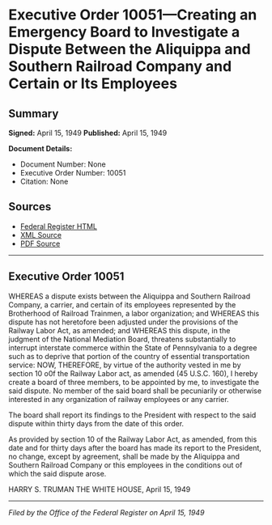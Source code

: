 # Executive Order 10051—Creating an Emergency Board to Investigate a Dispute Between the Aliquippa and Southern Railroad Company and Certain or Its Employees

## Summary

**Signed:** April 15, 1949
**Published:** April 15, 1949

**Document Details:**
- Document Number: None
- Executive Order Number: 10051
- Citation: None

## Sources
- [Federal Register HTML](https://www.presidency.ucsb.edu/documents/executive-order-10051-creating-emergency-board-investigate-dispute-between-the-aliquippa)
- [XML Source](None)
- [PDF Source](None)

---

## Executive Order 10051

WHEREAS a dispute exists between the Aliquippa and Southern Railroad Company, a carrier, and certain of its employees represented by the Brotherhood of Railroad Trainmen, a labor organization; and
WHEREAS this dispute has not heretofore been adjusted under the provisions of the Railway Labor Act, as amended; and
WHEREAS this dispute, in the judgment of the National Mediation Board, threatens substantially to interrupt interstate commerce within the State of Pennsylvania to a degree such as to deprive that portion of the country of essential transportation service:
NOW, THEREFORE, by virtue of the authority vested in me by section 10 o0f the Railway Labor act, as amended (45 U.S.C. 160), I hereby create a board of three members, to be appointed by me, to investigate the said dispute. No member of the said board shall be pecuniarily or otherwise interested in any organization of railway employees or any carrier.

The board shall report its findings to the President with respect to the said dispute within thirty days from the date of this order.

As provided by section 10 of the Railway Labor Act, as amended, from this date and for thirty days after the board has made its report to the President, no change, except by agreement, shall be made by the Aliquippa and Southern Railroad Company or this employees in the conditions out of which the said dispute arose.

HARRY S. TRUMAN
THE WHITE HOUSE,
April 15, 1949

---

*Filed by the Office of the Federal Register on April 15, 1949*
